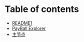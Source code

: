 # Table of contents

* [README1](README.md)
* [PayBall Explorer](payball-explorer.md)
* [主节点](https://main.eth.api.lc)

